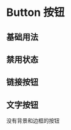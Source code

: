 # Button 按钮

## 基础用法

<!-- <demo vue="../example/button/Basic.vue" /> -->

## 禁用状态

<!-- <demo vue="../example/button/Disabled.vue" /> -->

## 链接按钮

<!-- <demo vue="../example/button/Link.vue" /> -->

## 文字按钮

没有背景和边框的按钮

<!-- <demo vue="../example/button/Text.vue" /> -->
